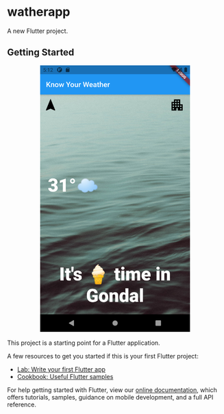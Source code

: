 # watherapp

A new Flutter project.

## Getting Started

<p align="center">
  <img src="https://github.com/VipulDamor/flutter_wather_app/blob/master/images/Screenshot_1629459754.png" width="350"  title="hover text">
 </p>

This project is a starting point for a Flutter application.

A few resources to get you started if this is your first Flutter project:

- [Lab: Write your first Flutter app](https://flutter.dev/docs/get-started/codelab)
- [Cookbook: Useful Flutter samples](https://flutter.dev/docs/cookbook)

For help getting started with Flutter, view our
[online documentation](https://flutter.dev/docs), which offers tutorials,
samples, guidance on mobile development, and a full API reference.

